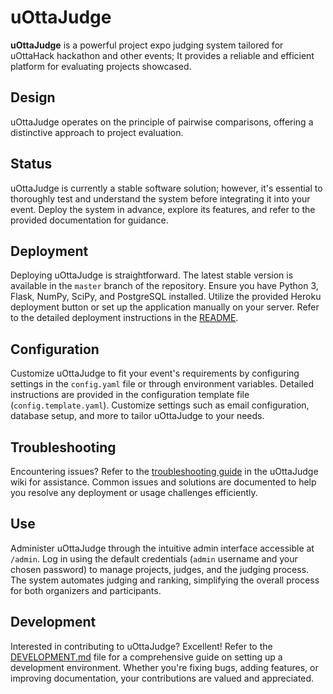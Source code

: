 # uOttaJudge

**uOttaJudge** is a powerful project expo judging system tailored for uOttaHack hackathon and other events; It provides a reliable and efficient platform for evaluating projects showcased.

## Design

uOttaJudge operates on the principle of pairwise comparisons, offering a distinctive approach to project evaluation.

## Status

uOttaJudge is currently a stable software solution; however, it's essential to thoroughly test and understand the system before integrating it into your event. Deploy the system in advance, explore its features, and refer to the provided documentation for guidance.

## Deployment

Deploying uOttaJudge is straightforward. The latest stable version is available in the `master` branch of the repository. Ensure you have Python 3, Flask, NumPy, SciPy, and PostgreSQL installed. Utilize the provided Heroku deployment button or set up the application manually on your server. Refer to the detailed deployment instructions in the [README](https://github.com/qerope/uottajudge/blob/master/README.md).

## Configuration

Customize uOttaJudge to fit your event's requirements by configuring settings in the `config.yaml` file or through environment variables. Detailed instructions are provided in the configuration template file (`config.template.yaml`). Customize settings such as email configuration, database setup, and more to tailor uOttaJudge to your needs.

## Troubleshooting

Encountering issues? Refer to the [troubleshooting guide](https://github.com/qerope/uottajudge/wiki/Troubleshooting) in the uOttaJudge wiki for assistance. Common issues and solutions are documented to help you resolve any deployment or usage challenges efficiently.

## Use

Administer uOttaJudge through the intuitive admin interface accessible at `/admin`. Log in using the default credentials (`admin` username and your chosen password) to manage projects, judges, and the judging process. The system automates judging and ranking, simplifying the overall process for both organizers and participants.

## Development

Interested in contributing to uOttaJudge? Excellent! Refer to the [DEVELOPMENT.md](https://github.com/qerope/uottajudge/blob/master/DEVELOPMENT.md) file for a comprehensive guide on setting up a development environment. Whether you're fixing bugs, adding features, or improving documentation, your contributions are valued and appreciated.

